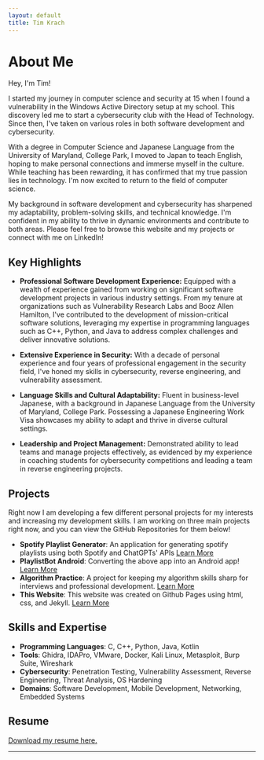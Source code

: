 ```yaml
---
layout: default
title: Tim Krach
---
```


# About Me

Hey, I'm Tim!

I started my journey in computer science and security at 15 when I found a vulnerability in the Windows Active Directory setup at my school. This discovery led me to start a cybersecurity club with the Head of Technology. Since then, I've taken on various roles in both software development and cybersecurity.

With a degree in Computer Science and Japanese Language from the University of Maryland, College Park, I moved to Japan to teach English, hoping to make personal connections and immerse myself in the culture. While teaching has been rewarding, it has confirmed that my true passion lies in technology. I'm now excited to return to the field of computer science.

My background in software development and cybersecurity has sharpened my adaptability, problem-solving skills, and technical knowledge. I'm confident in my ability to thrive in dynamic environments and contribute to both areas. Please feel free to browse this website and my projects or connect with me on LinkedIn!

## Key Highlights
- **Professional Software Development Experience:** Equipped with a wealth of experience gained from working on significant software development projects in various industry settings. From my tenure at organizations such as Vulnerability Research Labs and Booz Allen Hamilton, I've contributed to the development of mission-critical software solutions, leveraging my expertise in programming languages such as C++, Python, and Java to address complex challenges and deliver innovative solutions.
  
- **Extensive Experience in Security:** With a decade of personal experience and four years of professional engagement in the security field, I've honed my skills in cybersecurity, reverse engineering, and vulnerability assessment.
  
- **Language Skills and Cultural Adaptability:** Fluent in business-level Japanese, with a background in Japanese Language from the University of Maryland, College Park. Possessing a Japanese Engineering Work Visa showcases my ability to adapt and thrive in diverse cultural settings.
  
- **Leadership and Project Management:** Demonstrated ability to lead teams and manage projects effectively, as evidenced by my experience in coaching students for cybersecurity competitions and leading a team in reverse engineering projects.
  
## Projects
Right now I am developing a few different personal projects for my interests and increasing my development skills. I am working on three main projects right now, and you can view the GitHub Repositories for them below!
- **Spotify Playlist Generator**: An application for generating spotify playlists using both Spotify and ChatGPTs' APIs [Learn More](https://github.com/tkrach/SpotifyRecommendations)
- **PlaylistBot Android**: Converting the above app into an Android app! [Learn More](https://github.com/tkrach/PlaylistBot)
- **Algorithm Practice**: A project for keeping my algorithm skills sharp for interviews and professional development. [Learn More](https://github.com/tkrach/codingPractice)
- **This Website**: This website was created on Github Pages using html, css, and Jekyll. [Learn More](https://github.com/tkrach/tkrach.github.io)


## Skills and Expertise
- **Programming Languages**: C, C++, Python, Java, Kotlin
- **Tools**: Ghidra, IDAPro, VMware, Docker, Kali Linux, Metasploit, Burp Suite, Wireshark
- **Cybersecurity**: Penetration Testing, Vulnerability Assessment, Reverse Engineering, Threat Analysis, OS Hardening
- **Domains**: Software Development, Mobile Development, Networking, Embedded Systems

## Resume
[Download my resume here.](https://github.com/tkrach/tkrach.github.io/raw/main/resume/TimKrachResume.pdf)

---
